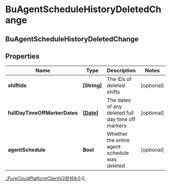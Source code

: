 # BuAgentScheduleHistoryDeletedChange

## BuAgentScheduleHistoryDeletedChange

## Properties

|Name | Type | Description | Notes|
|------------ | ------------- | ------------- | -------------|
| **shiftIds** | **[String]** | The IDs of deleted shifts | [optional] |
| **fullDayTimeOffMarkerDates** | [**[Date]**](Date) | The dates of any deleted full day time off markers | [optional] |
| **agentSchedule** | **Bool** | Whether the entire agent schedule was deleted | [optional] |



_PureCloudPlatformClientV2@169.0.0_
